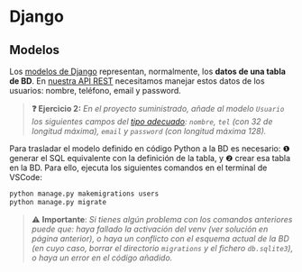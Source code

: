 # Django
## Modelos

Los [modelos de Django](https://docs.djangoproject.com/en/4.2/topics/db/models/) representan, normalmente, los **datos de una tabla de BD**. En [nuestra API REST](../html/intro.md) necesitamos manejar estos datos de los usuarios: nombre, teléfono, email y password.

> **❓ Ejercicio 2:** _En el proyecto suministrado, añade al modelo `Usuario` los siguientes campos del [tipo adecuado](https://docs.djangoproject.com/en/4.2/ref/models/fields/#field-types): `nombre`, `tel` (con 32 de longitud máxima), `email` y `password` (con longitud máxima 128)._

Para trasladar el modelo definido en código Python a la BD es necesario: ❶ generar el SQL equivalente con la definición de la tabla, y ❷ crear esa tabla en la BD. Para ello, ejecuta los siguientes comandos en el terminal de VSCode:

```bash
python manage.py makemigrations users
python manage.py migrate
```

> ⚠️ **Importante**: _Si tienes algún problema con los comandos anteriores puede que: haya fallado la activación del venv (ver solución en página anterior), o haya un conflicto con el esquema actual de la BD (en cuyo caso, borrar el directorio `migrations` y el fichero `db.sqlite3`), o haya un error en el código añadido._
